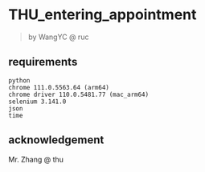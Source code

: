 # THU_entering_appointment
> by WangYC @ ruc

## requirements
```
python
chrome 111.0.5563.64 (arm64)
chrome driver 110.0.5481.77 (mac_arm64)
selenium 3.141.0
json
time
```
## acknowledgement
 
Mr. Zhang @ thu